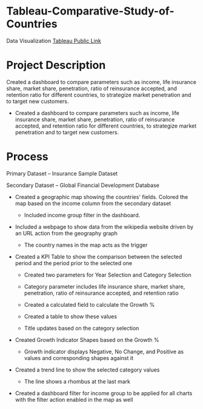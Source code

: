 # Tableau-Comparative-Study-of-Countries
Data Visualization [Tableau Public Link](https://public.tableau.com/app/profile/marcus.hendricks/viz/ComparativeStudyofCountriesbyMarcusHendricks/ComparativeStudyofCountries?publish=yes)
# Project Description
Created a dashboard to compare parameters such as income, life insurance share, market share, penetration, ratio of reinsurance accepted, and retention ratio for different countries, to strategize market penetration and to target new customers.

  * Created a dashboard to compare parameters such as income, life insurance share, market share, penetration, ratio of reinsurance accepted, and retention ratio for different countries, to strategize market penetration and to target new customers.
# Process
Primary Dataset – Insurance Sample Dataset

Secondary Dataset – Global Financial Development Database

  * Created a geographic map showing the countries' fields. Colored the map based on the income column from the secondary dataset

    * Included income group filter in the dashboard.
  * Included a webpage to show data from the wikipedia website driven by an URL action from the geography graph

    * The country names in the map acts as the trigger
  * Created a KPI Table to show the comparison between the selected period and the period prior to the selected one

    * Created two parameters for Year Selection and Category Selection

    * Category parameter includes life insurance share, market share, penetration, ratio of reinsurance accepted, and retention ratio

    * Created a calculated field to calculate the Growth %

    * Created a table to show these values

    * Title updates based on the category selection

  * Created Growth Indicator Shapes based on the Growth %

    * Growth indicator displays Negative, No Change, and Positive as values and corresponding shapes against it
  * Created a trend line to show the selected category values

    * The line shows a rhombus at the last mark
  * Created a dashboard filter for income group to be applied for all charts with the filter action enabled in the map as well
